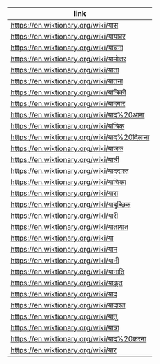 |link|
|----|
|https://en.wiktionary.org/wiki/यास|
|https://en.wiktionary.org/wiki/यायावर|
|https://en.wiktionary.org/wiki/याचना|
|https://en.wiktionary.org/wiki/यामोत्तर|
|https://en.wiktionary.org/wiki/याता|
|https://en.wiktionary.org/wiki/यातना|
|https://en.wiktionary.org/wiki/यांत्रिकी|
|https://en.wiktionary.org/wiki/यादगार|
|https://en.wiktionary.org/wiki/याद%20आना|
|https://en.wiktionary.org/wiki/यांत्रिक|
|https://en.wiktionary.org/wiki/याद%20दिलाना|
|https://en.wiktionary.org/wiki/याजक|
|https://en.wiktionary.org/wiki/यात्री|
|https://en.wiktionary.org/wiki/याददाश्त|
|https://en.wiktionary.org/wiki/याचिका|
|https://en.wiktionary.org/wiki/यारा|
|https://en.wiktionary.org/wiki/यादृच्छिक|
|https://en.wiktionary.org/wiki/यारी|
|https://en.wiktionary.org/wiki/यातायात|
|https://en.wiktionary.org/wiki/या|
|https://en.wiktionary.org/wiki/यान|
|https://en.wiktionary.org/wiki/यानी|
|https://en.wiktionary.org/wiki/यानाति|
|https://en.wiktionary.org/wiki/याक़ूत|
|https://en.wiktionary.org/wiki/याद|
|https://en.wiktionary.org/wiki/यादाश्त|
|https://en.wiktionary.org/wiki/यातु|
|https://en.wiktionary.org/wiki/यात्रा|
|https://en.wiktionary.org/wiki/याद%20करना|
|https://en.wiktionary.org/wiki/यार|
